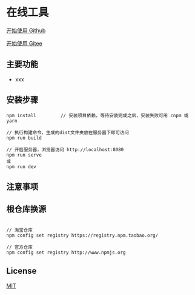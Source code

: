 # 在线工具

[开始使用 Github](https://yangyxd.github.io/ostool/dist/index.html)

[开始使用 Gitee](http://yangyxd.gitee.io/ostool/#/root)

## 主要功能

* xxx

## 安装步骤

```angular2
npm install         // 安装项目依赖，等待安装完成之后，安装失败可用 cnpm 或 yarn

// 执行构建命令，生成的dist文件夹放在服务器下即可访问
npm run build

// 开启服务器，浏览器访问 http://localhost:8080
npm run serve
或
npm run dev

```


## 注意事项

## 根仓库换源

```angular2

// 淘宝仓库
npm config set registry https://registry.npm.taobao.org/

// 官方仓库
npm config set registry http://www.npmjs.org

```

## License

[MIT](https://github.com/lin-xin/vue-manage-system/blob/master/LICENSE)
